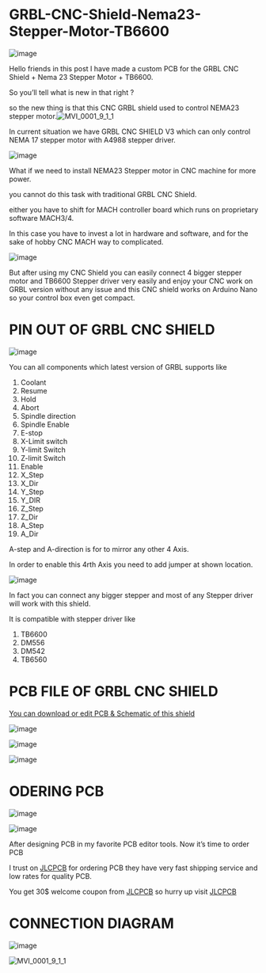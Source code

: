 # GRBL-CNC-Shield-Nema23-Stepper-Motor-TB6600

![image](https://user-images.githubusercontent.com/19898602/185733018-77ae5aa4-1d6d-46ad-ba2c-e7096647ec2c.png)

Hello friends in this post I have made a custom PCB for the GRBL CNC Shield + Nema 23 Stepper Motor + TB6600.

So you’ll tell what is new in that right ? 

so the new thing is that this CNC GRBL shield used to control NEMA23 stepper motor.![MVI_0001_9_1_1](https://user-images.githubusercontent.com/19898602/185733389-2337b1f0-a99f-4d7e-8605-f2c0dad0b3ac.gif)


In current situation we have GRBL CNC SHIELD V3 which can only control NEMA 17 stepper motor with A4988 stepper driver.

![image](https://user-images.githubusercontent.com/19898602/185733031-adce2c58-0212-48bf-91b8-d2c8731a8098.png)


What if we need to install NEMA23 Stepper motor in CNC machine for more power.

you cannot do this task with traditional GRBL CNC Shield. 

either you have to shift for MACH controller board which runs on proprietary software MACH3/4.

In this case you have to invest a lot in hardware and software, and for the sake of hobby CNC MACH way to complicated.

![image](https://user-images.githubusercontent.com/19898602/185733041-329d8516-846b-40e3-a2a0-2732b89fbfee.png)


But after using my CNC Shield you can easily connect 4 bigger stepper motor and TB6600 Stepper driver very easily and enjoy your CNC work on GRBL version without any issue and this CNC shield works on Arduino Nano so your control box even get compact.

# PIN OUT OF GRBL CNC SHIELD

![image](https://user-images.githubusercontent.com/19898602/185733053-a90c3646-8feb-4873-93d3-88efe64aac9c.png)


You can all components which latest version of GRBL supports like

1. Coolant
2. Resume
3. Hold
4. Abort
5. Spindle direction
6. Spindle Enable
7. E-stop
8. X-Limit switch
9. Y-limit Switch
10. Z-limit Switch
11. Enable
12. X_Step
13. X_Dir
14. Y_Step
15. Y_DIR
16. Z_Step
17. Z_Dir
18. A_Step
19. A_Dir

A-step and A-direction is for to mirror any other 4 Axis.

In order to enable this 4rth Axis you need to add jumper at shown location.

![image](https://user-images.githubusercontent.com/19898602/185733078-60cfe74c-aabd-4f78-80a5-2fcaa1343ba7.png)


In fact you can connect any bigger stepper and most of any Stepper driver will work with this shield.

It is compatible with stepper driver like

1. TB6600
2. DM556
3. DM542
4. TB6560

# PCB FILE OF GRBL CNC SHIELD

[You can download or edit PCB & Schematic of this shield](https://oshwlab.com/sharmaz747/nema23-grbl-cnc-shield)

![image](https://user-images.githubusercontent.com/19898602/185733221-2f469b03-4aa5-45f1-bdd8-295ba5bf272b.png)


![image](https://user-images.githubusercontent.com/19898602/185733187-0a66c6e9-4695-4799-9131-274914687379.png)

![image](https://user-images.githubusercontent.com/19898602/185733190-ec66fe73-5b8a-45b1-9e8d-a5c0c1c3f169.png)

# ODERING PCB
![image](https://user-images.githubusercontent.com/19898602/185733487-12458378-a4ed-4996-a844-b92d4f49bde5.png)

![image](https://user-images.githubusercontent.com/19898602/185733492-a5920bae-0027-4a75-ad28-1c2a69f8b4c2.png)


After designing PCB in my favorite PCB editor tools. Now it’s time to order PCB

I trust on [JLCPCB](https://jlcpcb.com/IAT ) for ordering PCB they have very fast shipping service and low rates for quality PCB.

You get 30$ welcome coupon from [JLCPCB](https://jlcpcb.com/IAT ) so hurry up visit [JLCPCB](https://jlcpcb.com/IAT )



# CONNECTION DIAGRAM

![image](https://user-images.githubusercontent.com/19898602/185733236-6e9a0e51-edda-4739-b664-f62c0a731b37.png)



![MVI_0001_9_1_1](https://user-images.githubusercontent.com/19898602/185733408-dfc774c2-bc56-4d62-b855-5886294c59c3.gif)


